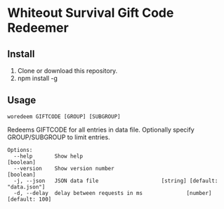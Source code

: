 # Whiteout Survival Gift Code Redeemer

## Install

1. Clone or download this repository.
2. npm install -g

## Usage

`woredeem GIFTCODE [GROUP] [SUBGROUP]`

Redeems GIFTCODE for all entries in data file. Optionally specify GROUP/SUBGROUP
to limit entries.

```
Options:
  --help       Show help                                               [boolean]
  --version    Show version number                                     [boolean]
  -j, --json   JSON data file                    [string] [default: "data.json"]
  -d, --delay  delay between requests in ms              [number] [default: 100]
```
